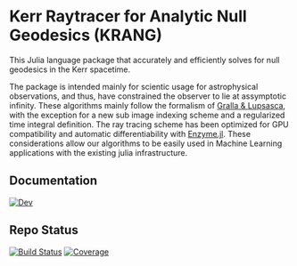 # Kerr Raytracer for Analytic Null Geodesics (KRANG)

This Julia language package that accurately and efficiently solves for null geodesics in the Kerr spacetime.

The package is intended mainly for scientic usage for astrophysical observations, and thus, have constrained the observer to lie at assymptotic infinity.
These algorithms mainly follow the formalism of [Gralla & Lupsasca](https://journals.aps.org/prd/abstract/10.1103/PhysRevD.101.044032), with the exception for a new sub image indexing scheme and a regularized time integral definition.
The ray tracing scheme has been optimized for GPU compatibility and automatic differentiability with [Enzyme.jl](https://enzyme.mit.edu/julia/stable/). 
These considerations allow our algorithms to be easily used in Machine Learning applications with the existing julia infrastructure.

## Documentation
[![Dev](https://img.shields.io/badge/docs-dev-blue.svg)](https://dominic-chang.github.io/Krang.jl/dev/)
## Repo Status
[![Build Status](https://github.com/dominic-chang/Krang.jl/actions/workflows/CI.yml/badge.svg?branch=main)](https://github.com/dchang10/Krang.jl/actions/workflows/CI.yml?query=branch%3Amain)
[![Coverage](https://codecov.io/gh/dominic-chang/Krang.jl/branch/main/graph/badge.svg)](https://codecov.io/gh/dchang10/Krang.jl)
